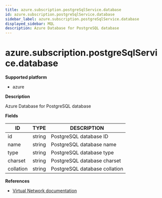 ```yaml
---
title: azure.subscription.postgreSqlService.database
id: azure.subscription.postgreSqlService.database
sidebar_label: azure.subscription.postgreSqlService.database
displayed_sidebar: MQL
description: Azure Database for PostgreSQL database
---
```


# azure.subscription.postgreSqlService.database

**Supported platform**

- azure

**Description**

Azure Database for PostgreSQL database

**Fields**

| ID        | TYPE   | DESCRIPTION                   |
| --------- | ------ | ----------------------------- |
| id        | string | PostgreSQL database ID        |
| name      | string | PostgreSQL database name      |
| type      | string | PostgreSQL database type      |
| charset   | string | PostgreSQL database charset   |
| collation | string | PostgreSQL database collation |

**References**

- [Virtual Network documentation](https://learn.microsoft.com/en-us/azure/postgresql/)
